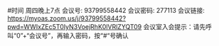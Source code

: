 #时间
周四晚上7点
会议号: 93799558442 会议密码: 277113 会议链接: https://myoas.zoom.us/j/93799558442?pwd=WWIxZEc5T0IyN3VoejRhK0lVRlZYQT09 会议室入会提示：请先呼叫“0”+“会议号”，再输入密码，按“#“号确认
